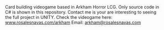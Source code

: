 Card building videogame based in Arkham Horror LCG. Only source code in C# is shown in this repository. 
Contact me is your are interesting to seeing the full project in UNITY. 
Check the videogame here: www.rosalesnavas.com/arkham Email: arkham@rosalesnavas.com
